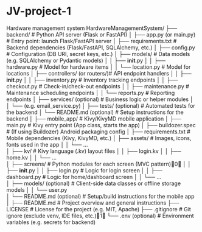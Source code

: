 # JV-project-1
Hardware management system 
HardwareManagementSystem/
├── backend/                       # Python API server (Flask or FastAPI)
│   ├── app.py (or main.py)        # Entry point: launch Flask/FastAPI server
│   ├── requirements.txt          # Backend dependencies (Flask/FastAPI, SQLAlchemy, etc.)
│   ├── config.py                 # Configuration (DB URI, secret keys, etc.)
│   ├── models/                   # Data models (e.g. SQLAlchemy or Pydantic models)
│   │   ├── __init__.py
│   │   ├── hardware.py           # Model for hardware items
│   │   └── location.py           # Model for locations
│   ├── controllers/ (or routers/)# API endpoint handlers
│   │   ├── __init__.py
│   │   ├── inventory.py          # Inventory tracking endpoints
│   │   ├── checkout.py           # Check-in/check-out endpoints
│   │   ├── maintenance.py        # Maintenance scheduling endpoints
│   │   └── reports.py            # Reporting endpoints
│   ├── services/ (optional)      # Business logic or helper modules
│   │   └── (e.g. email_service.py)
│   ├── tests/ (optional)         # Automated tests for the backend
│   └── README.md (optional)      # Setup instructions for the backend
│
├── mobile_app/                   # Kivy/KivyMD mobile application
│   ├── main.py                   # Kivy entry point (App class, starts the app)
│   ├── buildozer.spec           # (If using Buildozer) Android packaging config
│   ├── requirements.txt         # Mobile dependencies (Kivy, KivyMD, etc.)
│   ├── assets/                  # Images, icons, fonts used in the app
│   │   └── ...                 
│   ├── kv/                      # Kivy language (.kv) layout files
│   │   ├── login.kv
│   │   ├── home.kv
│   │   └── ...                  
│   ├── screens/                 # Python modules for each screen (MVC pattern)0
│   │   ├── __init__.py
│   │   ├── login.py             # Logic for login screen
│   │   ├── dashboard.py         # Logic for home/dashboard screen
│   │   └── ...                  
│   ├── models/ (optional)      # Client-side data classes or offline storage models
│   │   └── user.py             
│   └── README.md (optional)     # Setup/build instructions for the mobile app
│
├── README.md                     # Project overview and general instructions
├── LICENSE                       # License for the project (e.g. MIT, Apache)
├── .gitignore                    # Git ignore (exclude venv, IDE files, etc.)1
└── .env (optional)               # Environment variables (e.g. secrets for backend)
